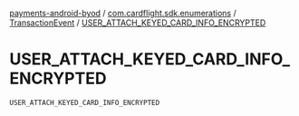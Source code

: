 [payments-android-byod](../../index.md) / [com.cardflight.sdk.enumerations](../index.md) / [TransactionEvent](index.md) / [USER_ATTACH_KEYED_CARD_INFO_ENCRYPTED](./-u-s-e-r_-a-t-t-a-c-h_-k-e-y-e-d_-c-a-r-d_-i-n-f-o_-e-n-c-r-y-p-t-e-d.md)

# USER_ATTACH_KEYED_CARD_INFO_ENCRYPTED

`USER_ATTACH_KEYED_CARD_INFO_ENCRYPTED`